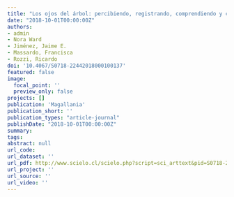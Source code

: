 ```yaml
---
title: "Los ojos del árbol: percibiendo, registrando, comprendiendo y contrarrestando las invasiones biológicas en tiempos de rápida homogeneizacion biocultural"
date: "2018-10-01T00:00:00Z"
authors:
- admin
- Nora Ward
- Jiménez, Jaime E.
- Massardo, Francisca
- Rozzi, Ricardo
doi: '10.4067/S0718-22442018000100137'
featured: false
image:
  focal_point: ''
  preview_only: false
projects: []
publication: 'Magallania'
publication_short: ''
publication_types: "article-journal"
publishDate: "2018-10-01T00:00:00Z"
summary: 
tags: 
abstract: null
url_code: 
url_dataset: ''
url_pdf: http://www.scielo.cl/scielo.php?script=sci_arttext&pid=S0718-22442018000100137&lng=en&nrm=iso&tlng=en
url_project: ''
url_source: ''
url_video: ''
---
```



